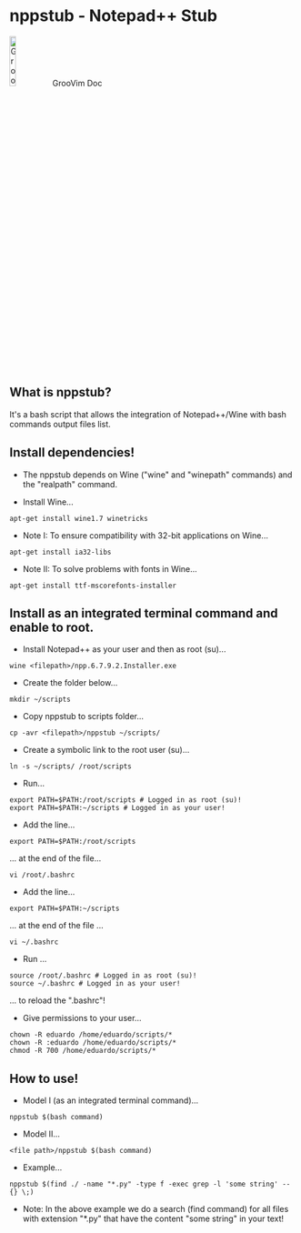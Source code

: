 nppstub - Notepad++ Stub
=============

<img border="0" alt="GrooVim Doc" src="http://imageshack.com/a/img829/4064/meg6.png" height="15%" width="15%"/>GrooVim Doc

What is nppstub?
-----

It's a bash script that allows the integration of Notepad++/Wine with bash commands output files list.

Install dependencies!
-----

 * The nppstub depends on Wine ("wine" and "winepath" commands) and the "realpath" command.

 - Install Wine...

```
apt-get install wine1.7 winetricks
```

 - Note I: To ensure compatibility with 32-bit applications on Wine...
 
```
apt-get install ia32-libs
```
 
 - Note II: To solve problems with fonts in Wine...

```
apt-get install ttf-mscorefonts-installer
```

Install as an integrated terminal command and enable to root.
-----

 - Install Notepad++ as your user and then as root (su)...

```
wine <filepath>/npp.6.7.9.2.Installer.exe
```

 - Create the folder below...

```
mkdir ~/scripts
```

 - Copy nppstub to scripts folder...

```
cp -avr <filepath>/nppstub ~/scripts/
```

 - Create a symbolic link to the root user (su)...

```
ln -s ~/scripts/ /root/scripts
```

 - Run...

```
export PATH=$PATH:/root/scripts # Logged in as root (su)!
export PATH=$PATH:~/scripts # Logged in as your user!
```

 - Add the line...

```
export PATH=$PATH:/root/scripts
```

... at the end of the file...

```
vi /root/.bashrc
```

 - Add the line...

```
export PATH=$PATH:~/scripts
```

... at the end of the file ...

```
vi ~/.bashrc
```

 - Run ...

```
source /root/.bashrc # Logged in as root (su)!
source ~/.bashrc # Logged in as your user!
```

... to reload the ".bashrc"!

 - Give permissions to your user...

```
chown -R eduardo /home/eduardo/scripts/*
chown -R :eduardo /home/eduardo/scripts/*
chmod -R 700 /home/eduardo/scripts/*
```

How to use!
-----

 - Model I (as an integrated terminal command)...

``` 
nppstub $(bash command)
```

 - Model II...

```
<file path>/nppstub $(bash command)
```

 - Example...
 
``` 
nppstub $(find ./ -name "*.py" -type f -exec grep -l 'some string' -- {} \;)
```

 - Note: In the above example we do a search (find command) for all files with extension "*.py" that have the content "some string" in your text!
